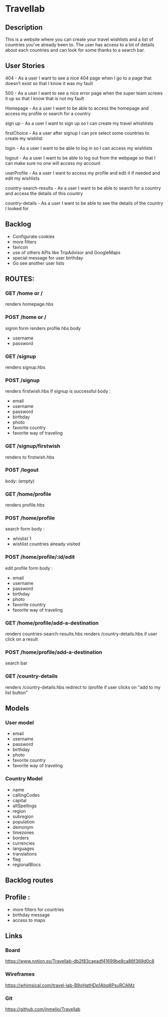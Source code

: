 # Travellab

## Description

This is a website where you can create your travel wishlists and a list of countries you've already been to.
The user has access to a lot of details about each countries and can look for some thanks to a search bar.

## User Stories

404 - As a user I want to see a nice 404 page when I go to a page that doesn’t exist so that I know it was my fault

500 - As a user I want to see a nice error page when the super team screws it up so that I know that is not my fault

Homepage - As a user I want to be able to access the homepage and access my profile or search for a country

sign up - As a user I want to sign up so I can create my travel whishlists

firstChoice - As a user after signup I can pre select some countries to create my wishlist

login - As a user I want to be able to log in so I can access my wishlists

logout - As a user I want to be able to log out from the webpage so that I can make sure no one will access my account

userProfile - As a user I want to access my profile and edit it if needed and edit my wishlists

country-search-results - As a user I want to be able to search for a country and access the details of this country

country-details - As a user I want to be able to see the details of the country I looked for

## Backlog

- Configurate cookies
- more filters
- favicon
- use of others APIs like TripAdvisor and GoogleMaps
- special message for user birthday
- Go see another user lists

## ROUTES:

### GET /home or /
renders homepage.hbs

### POST /home or /
signin form renders profile.hbs
body

- username
- password

### GET /signup
renders signup.hbs

### POST /signup
renders firstwish.hbs if signup is successful
body :

- email
- username
- password
- birthday
- photo
- favorite country
- favorite way of traveling

### GET /signup/firstwish
renders to firstwish.hbs

### POST /logout
body: (empty)

### GET /home/profile
renders profile.hbs

### POST /home/profile
search form
body :

- whislist 1
- wishlist countries already visited

### POST /home/profile/:id/edit
edit profile form
body :

- email
- username
- password
- birthday
- photo
- favorite country
- favorite way of traveling

### GET /home/profile/add-a-destination
renders countries-search-results.hbs
renders /country-details.hbs if user click on a result

### POST /home/profile/add-a-destination
search bar

### GET /country-details
renders /country-details.hbs
redirect to /profile if user clicks on "add to my list button"

## Models
### User model

- email
- username
- password
- birthday
- photo
- favorite country
- favorite way of traveling

### Country Model

- name
- callingCodes
- capital
- altSpellings
- region
- subregion
- population
- demonym
- timezones
- borders
- currencies
- languages
- translations
- flag
- regionalBlocs

## Backlog routes

## Profile :

- more filters for countries
- birthday message
- access to maps

## Links
### Board
https://www.notion.so/Travellab-db2f83caeadf41699be8ca86f369d0c8

### Wireframes
https://whimsical.com/travel-lab-B9oHatHDp1Abq8PsuRCAMz

### Git
https://github.com/jnmelio/Travellab
